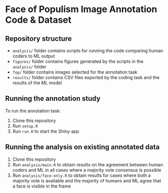 # Face of Populism Image Annotation Code & Dataset

## Repository structure

- `analysis/` folder contains scripts for running the code comparing human coders to ML output
- `figures/` folder contains figures generated by the scripts in the `analysis/` folder
- `fop/` folder contains images selected for the annotation task
- `results/` folder contains CSV files exported by the coding task and the results of the ML model

## Running the annotation study

To run the annotation task:

1. Clone this repository
2. Run `setup.R`
3. Run `run.R` to start the Shiny app

## Running the analysis on existing annotated data

1. Clone this repository
2. Run `analysis/main.R` to obtain results on the agreement between human coders and ML in all cases where a majority vote consensus is possible
3. Run `analysis/face-only.R` to obtain results for cases where both a majority vote is available and the majority of humans and ML agree that a face is visible in the frame
